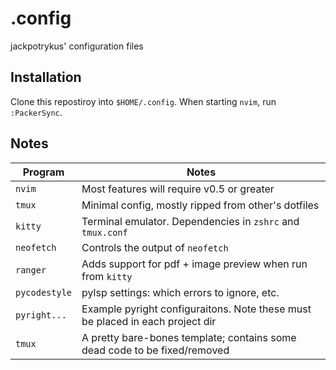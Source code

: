 # .config

jackpotrykus' configuration files

## Installation

Clone this repostiroy into `$HOME/.config`. When starting `nvim`, run `:PackerSync`.

## Notes

| __Program__   | __Notes__                                                                     |
| ------------- | ----------------------------------------------------------------------------- |
| `nvim`        | Most features will require v0.5 or greater                                    |
| `tmux`        | Minimal config, mostly ripped from other's dotfiles                           |
| `kitty`       | Terminal emulator. Dependencies in `zshrc` and `tmux.conf`                    |
| `neofetch`    | Controls the output of `neofetch`                                             |
| `ranger`      | Adds support for pdf + image preview when run from `kitty`                    |
| `pycodestyle` | pylsp settings: which errors to ignore, etc.                                  |
| `pyright...`  | Example pyright configuraitons. Note these must be placed in each project dir |
| `tmux`        | A pretty bare-bones template; contains some dead code to be fixed/removed     |
